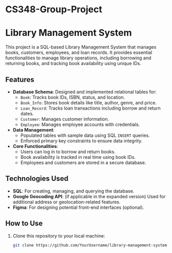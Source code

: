 # CS348-Group-Project

# Library Management System

This project is a SQL-based Library Management System that manages books, customers, employees, and loan records. It provides essential functionalities to manage library operations, including borrowing and returning books, and tracking book availability using unique IDs. 

## Features

- **Database Schema**: Designed and implemented relational tables for:
  - `Book`: Tracks book IDs, ISBN, status, and location.
  - `Book_Info`: Stores book details like title, author, genre, and price.
  - `Loan_Record`: Tracks loan transactions including borrow and return dates.
  - `Customer`: Manages customer information.
  - `Employee`: Manages employee accounts with credentials.
- **Data Management**:
  - Populated tables with sample data using SQL `INSERT` queries.
  - Enforced primary key constraints to ensure data integrity.
- **Core Functionalities**:
  - Users can log in to borrow and return books.
  - Book availability is tracked in real time using book IDs.
  - Employees and customers are stored in a secure database.

## Technologies Used

- **SQL**: For creating, managing, and querying the database.
- **Google Geocoding API**: (if applicable in the expanded version) Used for additional address or geolocation-related features.
- **Figma**: For designing potential front-end interfaces (optional).

## How to Use

1. Clone this repository to your local machine:
   ```bash
   git clone https://github.com/YourUsername/library-management-system.git
